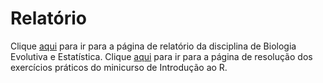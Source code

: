 # Relatório

Clique [aqui](https://brunopiato.github.io/R/relatorio/relatorio.html) para ir para a página de relatório da disciplina de Biologia Evolutiva e Estatística.
Clique [aqui](https://brunopiato.github.io/R/resolucao/resolucao.html) para ir para a página de resolução dos exercícios práticos do minicurso de Introdução ao R.
